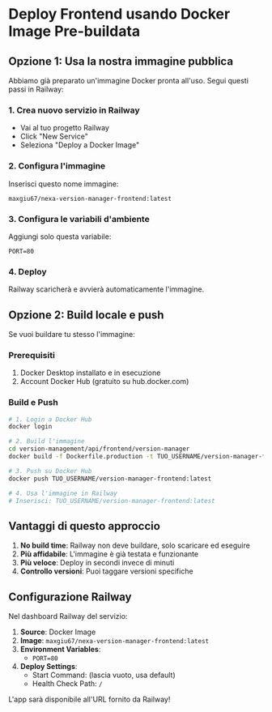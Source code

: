 # Deploy Frontend usando Docker Image Pre-buildata

## Opzione 1: Usa la nostra immagine pubblica

Abbiamo già preparato un'immagine Docker pronta all'uso. Segui questi passi in Railway:

### 1. Crea nuovo servizio in Railway
- Vai al tuo progetto Railway
- Click "New Service"
- Seleziona "Deploy a Docker Image"

### 2. Configura l'immagine
Inserisci questo nome immagine:
```
maxgiu67/nexa-version-manager-frontend:latest
```

### 3. Configura le variabili d'ambiente
Aggiungi solo questa variabile:
```
PORT=80
```

### 4. Deploy
Railway scaricherà e avvierà automaticamente l'immagine.

## Opzione 2: Build locale e push

Se vuoi buildare tu stesso l'immagine:

### Prerequisiti
1. Docker Desktop installato e in esecuzione
2. Account Docker Hub (gratuito su hub.docker.com)

### Build e Push
```bash
# 1. Login a Docker Hub
docker login

# 2. Build l'immagine
cd version-management/api/frontend/version-manager
docker build -f Dockerfile.production -t TUO_USERNAME/version-manager-frontend:latest .

# 3. Push su Docker Hub
docker push TUO_USERNAME/version-manager-frontend:latest

# 4. Usa l'immagine in Railway
# Inserisci: TUO_USERNAME/version-manager-frontend:latest
```

## Vantaggi di questo approccio

1. **No build time**: Railway non deve buildare, solo scaricare ed eseguire
2. **Più affidabile**: L'immagine è già testata e funzionante
3. **Più veloce**: Deploy in secondi invece di minuti
4. **Controllo versioni**: Puoi taggare versioni specifiche

## Configurazione Railway

Nel dashboard Railway del servizio:

1. **Source**: Docker Image
2. **Image**: `maxgiu67/nexa-version-manager-frontend:latest`
3. **Environment Variables**:
   - `PORT=80`
4. **Deploy Settings**:
   - Start Command: (lascia vuoto, usa default)
   - Health Check Path: `/`

L'app sarà disponibile all'URL fornito da Railway!